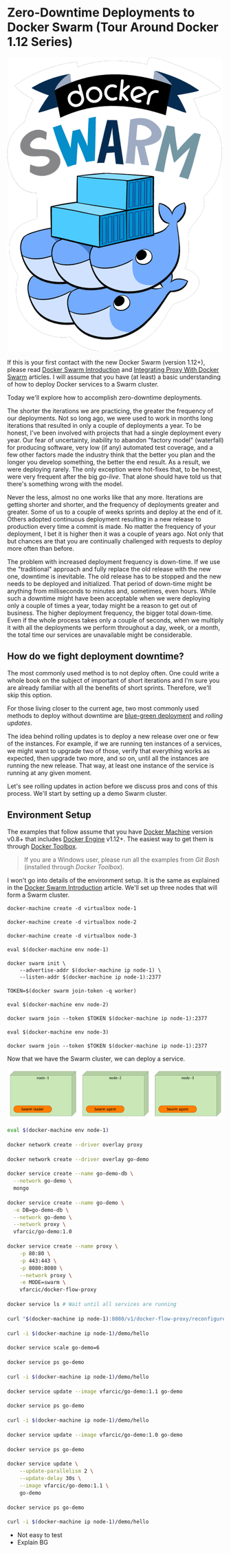 Zero-Downtime Deployments to Docker Swarm (Tour Around Docker 1.12 Series)
==========================================================================

![Docker Swarm](img/swarm.png)

If this is your first contact with the new Docker Swarm (version 1.12+), please read [Docker Swarm Introduction](https://technologyconversations.com/2016/07/29/docker-swarm-introduction-tour-around-docker-1-12-series/) and [Integrating Proxy With Docker Swarm](https://technologyconversations.com/2016/08/01/integrating-proxy-with-docker-swarm-tour-around-docker-1-12-series/) articles. I will assume that you have (at least) a basic understanding of how to deploy Docker services to a Swarm cluster.

Today we'll explore how to accomplish zero-downtime deployments.

The shorter the iterations we are practicing, the greater the frequency of our deployments. Not so long ago, we were used to work in months long iterations that resulted in only a couple of deployments a year. To be honest, I've been involved with projects that had a single deployment every year. Our fear of uncertainty, inability to abandon "factory model" (waterfall) for producing software, very low (if any) automated test coverage, and a few other factors made the industry think that the better you plan and the longer you develop something, the better the end result. As a result, we were deploying rarely. The only exception were hot-fixes that, to be honest, were very frequent after the big *go-live*. That alone should have told us that there's something wrong with the model.

Never the less, almost no one works like that any more. Iterations are getting shorter and shorter, and the frequency of deployments greater and greater. Some of us to a couple of weeks sprints and deploy at the end of it. Others adopted continuous deployment resulting in a new release to production every time a commit is made. No matter the frequency of your deployment, I bet it is higher then it was a couple of years ago. Not only that but chances are that you are continually challenged with requests to deploy more often than before.

The problem with increased deployment frequency is down-time. If we use the "traditional" approach and fully replace the old release with the new one, downtime is inevitable. The old release has to be stopped and the new needs to be deployed and initialized. That period of down-time might be anything from milliseconds to minutes and, sometimes, even hours. While such a downtime might have been acceptable when we were deploying only a couple of times a year, today might be a reason to get out of business. The higher deployment frequency, the bigger total down-time. Even if the whole process takes only a couple of seconds, when we multiply it with all the deployments we perform throughout a day, week, or a month, the total time our services are unavailable might be considerable.

How do we fight deployment downtime?
------------------------------------

The most commonly used method is to not deploy often. One could write a whole book on the subject of important of short iterations and I'm sure you are already familiar with all the benefits of short sprints. Therefore, we'll skip this option.

For those living closer to the current age, two most commonly used methods to deploy without downtime are [blue-green deployment](https://technologyconversations.com/2016/02/08/blue-green-deployment/) and *rolling updates*.

The idea behind rolling updates is to deploy a new release over one or few of the instances. For example, if we are running ten instances of a services, we might want to upgrade two of those, verify that everything works as expected, then upgrade two more, and so on, until all the instances are running the new release. That way, at least one instance of the service is running at any given moment.

Let's see rolling updates in action before we discuss pros and cons of this process. We'll start by setting up a demo Swarm cluster.

Environment Setup
-----------------

The examples that follow assume that you have [Docker Machine](https://www.docker.com/products/docker-machine) version v0.8+ that includes [Docker Engine](https://www.docker.com/products/docker-engine) v1.12+. The easiest way to get them is through [Docker Toolbox](https://www.docker.com/products/docker-toolbox).

> If you are a Windows user, please run all the examples from *Git Bash* (installed through *Docker Toolbox*).

I won't go into details of the environment setup. It is the same as explained in the [Docker Swarm Introduction](https://technologyconversations.com/2016/07/29/docker-swarm-introduction-tour-around-docker-1-12-series/) article. We'll set up three nodes that will form a Swarm cluster.

```
docker-machine create -d virtualbox node-1

docker-machine create -d virtualbox node-2

docker-machine create -d virtualbox node-3

eval $(docker-machine env node-1)

docker swarm init \
    --advertise-addr $(docker-machine ip node-1) \
    --listen-addr $(docker-machine ip node-1):2377

TOKEN=$(docker swarm join-token -q worker)

eval $(docker-machine env node-2)

docker swarm join --token $TOKEN $(docker-machine ip node-1):2377

eval $(docker-machine env node-3)

docker swarm join --token $TOKEN $(docker-machine ip node-1):2377
```

Now that we have the Swarm cluster, we can deploy a service.

![Docker Swarm cluster with three nodes](img/swarm-nodes.png)

```bash
eval $(docker-machine env node-1)

docker network create --driver overlay proxy

docker network create --driver overlay go-demo

docker service create --name go-demo-db \
  --network go-demo \
  mongo

docker service create --name go-demo \
  -e DB=go-demo-db \
  --network go-demo \
  --network proxy \
  vfarcic/go-demo:1.0

docker service create --name proxy \
    -p 80:80 \
    -p 443:443 \
    -p 8080:8080 \
    --network proxy \
    -e MODE=swarm \
    vfarcic/docker-flow-proxy

docker service ls # Wait until all services are running

curl "$(docker-machine ip node-1):8080/v1/docker-flow-proxy/reconfigure?serviceName=go-demo&servicePath=/demo&port=8080"

curl -i $(docker-machine ip node-1)/demo/hello

docker service scale go-demo=6

docker service ps go-demo

curl -i $(docker-machine ip node-1)/demo/hello

docker service update --image vfarcic/go-demo:1.1 go-demo

docker service ps go-demo

curl -i $(docker-machine ip node-1)/demo/hello

docker service update --image vfarcic/go-demo:1.0 go-demo

docker service ps go-demo

docker service update \
    --update-parallelism 2 \
    --update-delay 30s \
    --image vfarcic/go-demo:1.1 \
    go-demo

docker service ps go-demo

curl -i $(docker-machine ip node-1)/demo/hello
```

* Not easy to test
* Explain BG

